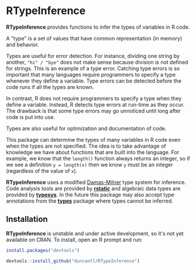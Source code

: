 # RTypeInference

__RTypeInference__ provides functions to infer the types of variables in R
code.

A "type" is a set of values that have common representation (in memory) and
behavior.

Types are useful for error detection. For instance, dividing one
string by another, `"hi" / "bye"` does not make sense because division is
not defined for strings. This is an example of a type error. Catching type
errors is so important that many languages require programmers to specify a
type whenever they define a variable. Type errors can be detected before the
code runs if all the types are known.

In contrast, R does not require programmers to specify a type when they define
a variable. Instead, R detects type errors at run-time as they occur. The
drawback is that some type errors may go unnoticed until long after code is put
into use.

Types are also useful for optimization and documentation of code.

This package can determine the types of many variables in R code even when the
types are not specified. The idea is to take advantage of knowledge we have
about functions that are built into the language. For example, we know that the
`length()` function always returns an integer, so if we see a definition `y =
length(x)` then we know `y` must be an integer (regardless of the value of
`x`).

__RTypeInference__ uses a modified [Damas-Milner][] type system for inference.
Code analysis tools are provided by __[rstatic][]__ and algebraic data types
are provided by __[typesys][]__. In the future this package may also accept
type annotations from the __[types][]__ package where types cannot be inferred.


[Damas-Milner]: https://en.wikipedia.org/wiki/Hindley%E2%80%93Milner_type_system
[rstatic]: https://github.com/nick-ulle/rstatic
[typesys]: https://github.com/nick-ulle/typesys
[types]: https://github.com/jimhester/types


## Installation

__RTypeInference__ is unstable and under active development, so it's not yet
available on CRAN. To install, open an R prompt and run:

```r
install.packages("devtools")

devtools::install_github("duncantl/RTypeInference")
```
